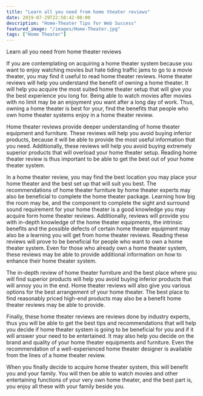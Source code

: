 ```yaml
---
title: "Learn all you need from home theater reviews"
date: 2019-07-29T22:58:42-08:00
description: "Home-Theater Tips for Web Success"
featured_image: "/images/Home-Theater.jpg"
tags: ["Home Theater"]
---
```


Learn all you need from home theater reviews


If you are contemplating on acquiring a home theater system because you want to enjoy watching movies but hate tiding traffic jams to go to a movie theater, you may find it useful to read home theater reviews. Home theater reviews will help you understand the benefit of owning a home theater. It will help you acquire the most suited home theater setup that will give you the best experience you long for. Being able to watch movies after movies with no limit may be an enjoyment you want after a long day of work. Thus, owning a home theater is best for your, find the benefits that people who own home theater systems enjoy in a home theater review.

Home theater reviews provide deeper understanding of home theater equipment and furniture. These reviews will help you avoid buying inferior products, because it will be able to provide the most useful information that you need. Additionally, these reviews will help you avoid buying extremely superior products that will overload your home theater setup. Reading home theater review is thus important to be able to get the best out of your home theater system.

In a home theater review, you may find the best location you may place your home theater and the best set up that will suit you best. The recommendations of home theater furniture by home theater experts may also be beneficial to complete the home theater package. Learning how big the room may be, and the component to complete the sight and surround sound requirement for your home theater is a good knowledge you may acquire form home theater reviews. Additionally, reviews will provide you with in-depth knowledge of the home theater equipments, the intrinsic benefits and the possible defects of certain home theater equipment may also be a learning you will get from home theater reviews. Reading these reviews will prove to be beneficial for people who want to own a home theater system. Even for those who already own a home theater system, these reviews may be able to provide additional information on how to enhance their home theater system.

The in-depth review of home theater furniture and the best place where you will find superior products will help you avoid buying inferior products that will annoy you in the end. Home theater reviews will also give you various options for the best arrangement of your home theater. The best place to find reasonably priced high-end products may also be a benefit home theater reviews may be able to provide.

Finally, these home theater reviews are reviews done by industry experts, thus you will be able to get the best tips and recommendations that will help you decide if home theater system is going to be beneficial for you and if it will answer your need to be entertained. It may also help you decide on the brand and quality of your home theater equipments and furniture. Even the recommendation of a well-experienced home theater designer is available from the lines of a home theater review.

When you finally decide to acquire home theater system, this will benefit you and your family. You will then be able to watch movies and other entertaining functions of your very own home theater, and the best part is, you enjoy all these with your family beside you.


